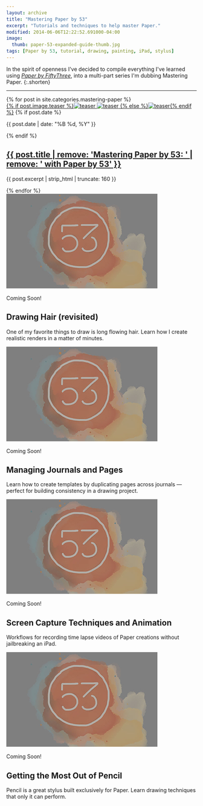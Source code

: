 ```yaml
---
layout: archive
title: "Mastering Paper by 53"
excerpt: "Tutorials and techniques to help master Paper."
modified: 2014-06-06T12:22:52.691000-04:00
image: 
  thumb: paper-53-expanded-guide-thumb.jpg
tags: [Paper by 53, tutorial, drawing, painting, iPad, stylus]
---
```


In the spirit of openness I've decided to compile everything I've learned using [*Paper by FiftyThree*](http://www.fiftythree.com), into a multi-part series I'm dubbing Mastering Paper.
{:.shorten}

---

<div class="tiles">
{% for post in site.categories.mastering-paper %}
  <article class="tile" itemscope itemtype="http://schema.org/Article">
    <a href="{{ post.url }}" title="{{ post.title }}" class="post-teaser">{% if post.image.teaser %}<img src="/images/{{ site.teaser }}" data-original="/images/{{ post.image.teaser }}" class="load" alt="teaser" itemprop="image">
    <noscript><img src="/images/{{ post.image.teaser }}" alt="teaser" itemprop="image"></noscript>
        {% else %}<img src="/images/{{ site.teaser }}" alt="teaser" itemprop="image">{% endif %}</a>
    {% if post.date %}<p class="entry-date date published"><time datetime="{{ post.date | date: "%Y-%m-%d" }}" itemprop="datePublished">{{ post.date | date: "%B %d, %Y" }}</time></p>{% endif %}
    <h2 class="post-title" itemprop="name"><a href="{{ post.url }}">{{ post.title | remove: 'Mastering Paper by 53: ' | remove: ' with Paper by 53' }}</a></h2>
    <p class="post-excerpt" itemprop="description">{{ post.excerpt | strip_html | truncate: 160 }}</p>
    </article><!-- /.tile -->
{% endfor %}
  <article class="tile">
    <span class="post-teaser"><img src="/images/53-coming-soon-teaser.jpg" alt="Coming Soon"></span>
    <p class="entry-date">Coming Soon!</p>
    <h2 class="post-title">Drawing Hair (revisited)</h2>
    <p class="post-excerpt">One of my favorite things to draw is long flowing hair. Learn how I create realistic renders in a matter of minutes.</p>
  </article><!-- /.tile -->
  <article class="tile">
    <span class="post-teaser"><img src="/images/53-coming-soon-teaser.jpg" alt="Coming Soon"></span>
    <p class="entry-date">Coming Soon!</p>
    <h2 class="post-title">Managing Journals and Pages</h2>
    <p class="post-excerpt">Learn how to create templates by duplicating pages across journals &#8212; perfect for building consistency in a drawing project.</p>
  </article><!-- /.tile -->
  <article class="tile">
    <span class="post-teaser"><img src="/images/53-coming-soon-teaser.jpg" alt="Coming Soon"></span>
    <p class="entry-date">Coming Soon!</p>
    <h2 class="post-title">Screen Capture Techniques and Animation</h2>
    <p class="post-excerpt">Workflows for recording time lapse videos of Paper creations without jailbreaking an iPad.</p>
  </article><!-- /.tile -->
  <article class="tile">
    <span class="post-teaser"><img src="/images/53-coming-soon-teaser.jpg" alt="Coming Soon"></span>
    <p class="entry-date">Coming Soon!</p>
    <h2 class="post-title">Getting the Most Out of Pencil</h2>
    <p class="post-excerpt">Pencil is a great stylus built exclusively for Paper. Learn drawing techniques that only it can perform.</p>
  </article><!-- /.tile -->
</div><!-- /.tiles -->